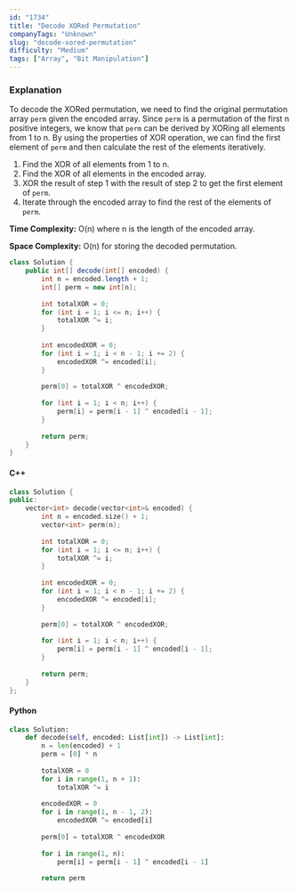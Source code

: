 ```yaml
---
id: "1734"
title: "Decode XORed Permutation"
companyTags: "Unknown"
slug: "decode-xored-permutation"
difficulty: "Medium"
tags: ["Array", "Bit Manipulation"]
---
```


### Explanation
To decode the XORed permutation, we need to find the original permutation array `perm` given the encoded array. Since `perm` is a permutation of the first n positive integers, we know that `perm` can be derived by XORing all elements from 1 to n. By using the properties of XOR operation, we can find the first element of `perm` and then calculate the rest of the elements iteratively.

1. Find the XOR of all elements from 1 to n.
2. Find the XOR of all elements in the encoded array.
3. XOR the result of step 1 with the result of step 2 to get the first element of `perm`.
4. Iterate through the encoded array to find the rest of the elements of `perm`.

**Time Complexity:** O(n) where n is the length of the encoded array.

**Space Complexity:** O(n) for storing the decoded permutation.

```java
class Solution {
    public int[] decode(int[] encoded) {
        int n = encoded.length + 1;
        int[] perm = new int[n];
        
        int totalXOR = 0;
        for (int i = 1; i <= n; i++) {
            totalXOR ^= i;
        }
        
        int encodedXOR = 0;
        for (int i = 1; i < n - 1; i += 2) {
            encodedXOR ^= encoded[i];
        }
        
        perm[0] = totalXOR ^ encodedXOR;
        
        for (int i = 1; i < n; i++) {
            perm[i] = perm[i - 1] ^ encoded[i - 1];
        }
        
        return perm;
    }
}
```

#### C++
```cpp
class Solution {
public:
    vector<int> decode(vector<int>& encoded) {
        int n = encoded.size() + 1;
        vector<int> perm(n);
        
        int totalXOR = 0;
        for (int i = 1; i <= n; i++) {
            totalXOR ^= i;
        }
        
        int encodedXOR = 0;
        for (int i = 1; i < n - 1; i += 2) {
            encodedXOR ^= encoded[i];
        }
        
        perm[0] = totalXOR ^ encodedXOR;
        
        for (int i = 1; i < n; i++) {
            perm[i] = perm[i - 1] ^ encoded[i - 1];
        }
        
        return perm;
    }
};
```

#### Python
```python
class Solution:
    def decode(self, encoded: List[int]) -> List[int]:
        n = len(encoded) + 1
        perm = [0] * n
        
        totalXOR = 0
        for i in range(1, n + 1):
            totalXOR ^= i
        
        encodedXOR = 0
        for i in range(1, n - 1, 2):
            encodedXOR ^= encoded[i]
        
        perm[0] = totalXOR ^ encodedXOR
        
        for i in range(1, n):
            perm[i] = perm[i - 1] ^ encoded[i - 1]
        
        return perm
```
